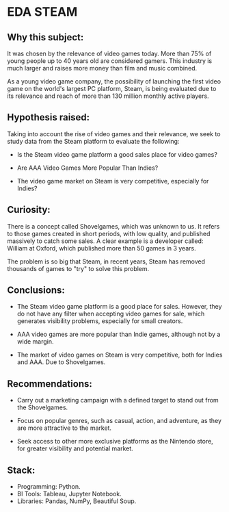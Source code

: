 # EDA STEAM

## Why this subject:

It was chosen by the relevance of video games today. More than 75% of young people up to 40 years old are considered gamers. This industry is much larger and raises more money than film and music combined.

As a young video game company, the possibility of launching the first video game on the world's largest PC platform, Steam, is being evaluated due to its relevance and reach of more than 130 million monthly active players.

## Hypothesis raised:

Taking into account the rise of video games and their relevance, we seek to study data from the Steam platform to evaluate the following:

- Is the Steam video game platform a good sales place for video games?

- Are AAA Video Games More Popular Than Indies?

- The video game market on Steam is very competitive, especially for Indies?

## Curiosity:

There is a concept called Shovelgames, which was unknown to us. It refers to those games created in short periods, with low quality, and published massively to catch some sales. A clear example is a developer called: William at Oxford, which published more than 50 games in 3 years.

The problem is so big that Steam, in recent years, Steam has removed thousands of games to "try" to solve this problem.

## Conclusions:

- The Steam video game platform is a good place for sales. However, they do not have any filter when accepting video games for sale, which generates visibility problems, especially for small creators.

- AAA video games are more popular than Indie games, although not by a wide margin.

- The market of video games on Steam is very competitive, both for Indies and AAA. Due to Shovelgames.

## Recommendations:

- Carry out a marketing campaign with a defined target to stand out from the Shovelgames.

- Focus on popular genres, such as casual, action, and adventure, as they are more attractive to the market.

- Seek access to other more exclusive platforms as the Nintendo store, for greater visibility and potential market.

## Stack:

- Programming: Python.
- BI Tools: Tableau, Jupyter Notebook.
- Libraries: Pandas, NumPy, Beautiful Soup.
